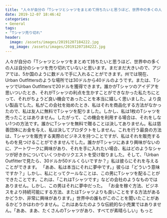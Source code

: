 ```yaml
---
title: "人々が自分の「Tシャツとシャツをまとめて持ちたいと思うほど、世界中の多くの人は自分のシャツを売り切れていないと思います。"
date: 2019-12-07 18:46:42
categories:
- General
tags:
- "Tシャツ売り切れ"
header:
  image: /assets/images/20191207184222.jpg
  og_image: /assets/images/20191207184222.jpg
---
```


人々が自分の「Tシャツとシャツをまとめて持ちたいと思うほど、世界中の多くの人は自分のシャツを売り切れていないと思います。まだまだ大きいので、アジアでは、5か国のように数ドルで手に入れることができます。州では現在、Urban Outfittersのような場所では30ドルから40ドルのようです。または、TシャツでUrban Outfittersで20ドルを獲得できます。誰かがTシャツのアイデアを思いついたとき、それがTシャツの利点を生かすことができなかった私たちにとって、それがちょうど良い機会であったことを本当に嬉しく思いました。より良い製品でした。私がこの会社を始めたとき、私はそれを商品化する方法がなかったので、私は友人に無料でTシャツを配りました。しかし、私は1枚のTシャツを売ったことはありません。したがって、この機会を利用する場合は、それをしない1つの方法です。誰かにTシャツを無料で贈ることは決してありません。私は慈善団体にお金を与え、私は決してプロダクトをしません。これを行う最良の方法は、Tシャツを販売する実際のビジネスを持つことですが、私はそれを販売するものを見つけることができませんでした。誰かがTシャツにあまり興味がないのに、アートワークに興味があり、それを手に入れたい場合、私はどのようなシャツが好きかについていくつかのリクエストを受け取りました。そして、「Urban Outfitterで見たら、30ドルか50ドルくらいですか？」私は彼らにそれを与えることができます。 「ああ、私は本当にそれに夢中です。」彼らは「どういう意味ですか？」しかし、私にとってクールなことは、この男にTシャツを配ることができたことです。これは、「これはTシャツです」などの会社のようなものではありません。しかし、この男はそれに夢中だった。 「お金を稼ぐ方法、ビジネスをより持続可能にする方法、またはTシャツよりも良いことをする方法があるかどうか、非常に興味があります。」世界中の誰もがこのことを聞いたことがあるかどうかはわかりません。これはあなたのような伝統的な小売業ではありません。「ああ、まあ、たくさんのTシャツがあり、すべてが素晴らしい」もっと
